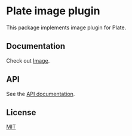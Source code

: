 # Plate image plugin

This package implements image plugin for Plate.

## Documentation

Check out [Image](https://plate.udecode.io/docs/plugins/image).

## API

See the [API documentation](https://plate-api.udecode.io/globals.html). 

## License

[MIT](../../../LICENSE)
